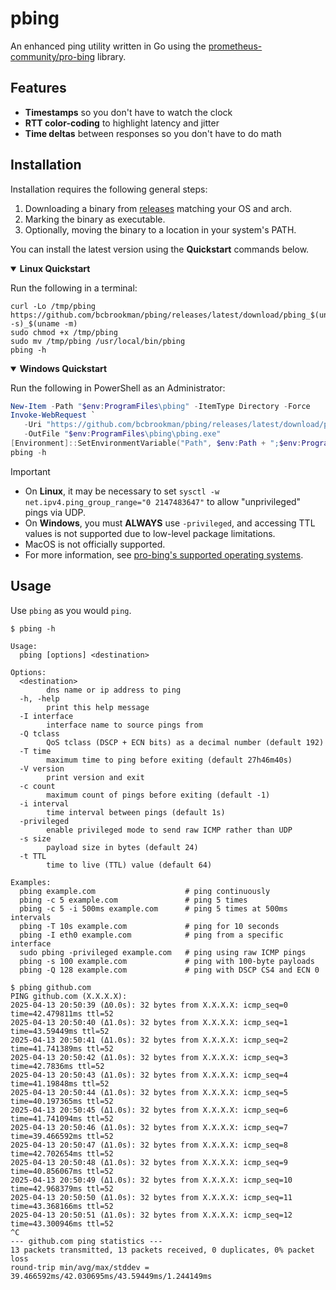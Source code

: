 # pbing

An enhanced ping utility written in Go using the [prometheus-community/pro-bing](https://github.com/prometheus-community/pro-bing) library.

## Features

- **Timestamps** so you don't have to watch the clock
- **RTT color-coding**  to highlight latency and jitter
- **Time deltas** between responses so you don't have to do math

## Installation

Installation requires the following general steps:

1. Downloading a binary from [releases](https://github.com/bcbrookman/pbing/releases/) matching your OS and arch.
2. Marking the binary as executable.
3. Optionally, moving the binary to a location in your system's PATH.

You can install the latest version using the **Quickstart** commands below.

<details open>
<summary><strong>Linux Quickstart</strong></summary>

Run the following in a terminal:

```shell
curl -Lo /tmp/pbing https://github.com/bcbrookman/pbing/releases/latest/download/pbing_$(uname -s)_$(uname -m)
sudo chmod +x /tmp/pbing
sudo mv /tmp/pbing /usr/local/bin/pbing
pbing -h
```

</details>

<details open>
<summary><strong>Windows Quickstart</strong></summary>

Run the following in PowerShell as an Administrator:

```powershell
New-Item -Path "$env:ProgramFiles\pbing" -ItemType Directory -Force
Invoke-WebRequest `
   -Uri "https://github.com/bcbrookman/pbing/releases/latest/download/pbing_Windows_x86_64.exe" `
   -OutFile "$env:ProgramFiles\pbing\pbing.exe"
[Environment]::SetEnvironmentVariable("Path", $env:Path + ";$env:ProgramFiles\pbing", [EnvironmentVariableTarget]::Machine)
pbing -h
```

</details>

> [!IMPORTANT]
> - On **Linux**, it may be necessary to set `sysctl -w net.ipv4.ping_group_range="0 2147483647"` to allow "unprivileged" pings via UDP.
> - On **Windows**, you must **ALWAYS** use `-privileged`, and accessing TTL values is not supported due to low-level package limitations.
> - MacOS is not officially supported.
> - For more information, see [pro-bing's supported operating systems](https://github.com/prometheus-community/pro-bing?tab=readme-ov-file#supported-operating-systems).

## Usage

Use `pbing` as you would `ping`.

```text
$ pbing -h

Usage:
  pbing [options] <destination>

Options:
  <destination>
        dns name or ip address to ping
  -h, -help
        print this help message
  -I interface
        interface name to source pings from
  -Q tclass
        QoS tclass (DSCP + ECN bits) as a decimal number (default 192)
  -T time
        maximum time to ping before exiting (default 27h46m40s)
  -V version
        print version and exit
  -c count
        maximum count of pings before exiting (default -1)
  -i interval
        time interval between pings (default 1s)
  -privileged
        enable privileged mode to send raw ICMP rather than UDP
  -s size
        payload size in bytes (default 24)
  -t TTL
        time to live (TTL) value (default 64)

Examples:
  pbing example.com                    # ping continuously
  pbing -c 5 example.com               # ping 5 times
  pbing -c 5 -i 500ms example.com      # ping 5 times at 500ms intervals
  pbing -T 10s example.com             # ping for 10 seconds
  pbing -I eth0 example.com            # ping from a specific interface
  sudo pbing -privileged example.com   # ping using raw ICMP pings
  pbing -s 100 example.com             # ping with 100-byte payloads
  pbing -Q 128 example.com             # ping with DSCP CS4 and ECN 0

$ pbing github.com
PING github.com (X.X.X.X):
2025-04-13 20:50:39 (Δ0.0s): 32 bytes from X.X.X.X: icmp_seq=0 time=42.479811ms ttl=52
2025-04-13 20:50:40 (Δ1.0s): 32 bytes from X.X.X.X: icmp_seq=1 time=43.59449ms ttl=52
2025-04-13 20:50:41 (Δ1.0s): 32 bytes from X.X.X.X: icmp_seq=2 time=41.741389ms ttl=52
2025-04-13 20:50:42 (Δ1.0s): 32 bytes from X.X.X.X: icmp_seq=3 time=42.7836ms ttl=52
2025-04-13 20:50:43 (Δ1.0s): 32 bytes from X.X.X.X: icmp_seq=4 time=41.19848ms ttl=52
2025-04-13 20:50:44 (Δ1.0s): 32 bytes from X.X.X.X: icmp_seq=5 time=40.197365ms ttl=52
2025-04-13 20:50:45 (Δ1.0s): 32 bytes from X.X.X.X: icmp_seq=6 time=41.741094ms ttl=52
2025-04-13 20:50:46 (Δ1.0s): 32 bytes from X.X.X.X: icmp_seq=7 time=39.466592ms ttl=52
2025-04-13 20:50:47 (Δ1.0s): 32 bytes from X.X.X.X: icmp_seq=8 time=42.702654ms ttl=52
2025-04-13 20:50:48 (Δ1.0s): 32 bytes from X.X.X.X: icmp_seq=9 time=40.856067ms ttl=52
2025-04-13 20:50:49 (Δ1.0s): 32 bytes from X.X.X.X: icmp_seq=10 time=42.968379ms ttl=52
2025-04-13 20:50:50 (Δ1.0s): 32 bytes from X.X.X.X: icmp_seq=11 time=43.368166ms ttl=52
2025-04-13 20:50:51 (Δ1.0s): 32 bytes from X.X.X.X: icmp_seq=12 time=43.300946ms ttl=52
^C
--- github.com ping statistics ---
13 packets transmitted, 13 packets received, 0 duplicates, 0% packet loss
round-trip min/avg/max/stddev = 39.466592ms/42.030695ms/43.59449ms/1.244149ms
```
